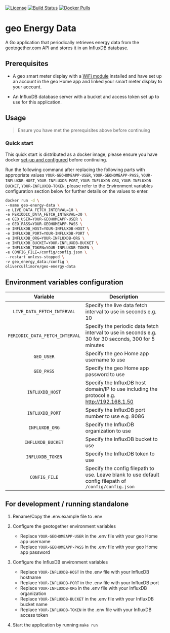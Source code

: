 [![License](https://img.shields.io/github/license/OliverCullimore/geo-energy-data?style=for-the-badge)](https://github.com/OliverCullimore/geo-energy-data)
[![Build Status](https://img.shields.io/github/workflow/status/OliverCullimore/geo-energy-data/ci?logo=github&style=for-the-badge)](https://github.com/OliverCullimore/geo-energy-data)
[![Docker Pulls](https://img.shields.io/docker/pulls/olivercullimore/geo-energy-data?logo=docker&style=for-the-badge)](https://hub.docker.com/r/olivercullimore/geo-energy-data)

# geo Energy Data

A Go application that periodically retrieves energy data from the geotogether.com API and stores it in an InfluxDB database.


## Prerequisites

* A geo smart meter display with a [WiFi module](https://www.geotogether.com/consumer/product/wifi-module/) installed and have set up an account in the geo Home app and linked your smart meter display to your account.

* An InfluxDB database server with a bucket and access token set up to use for this application.

## Usage

> Ensure you have met the prerequisites above before continuing

### Quick start

This quick start is distributed as a docker image, please ensure you have docker [set-up and configured](https://www.digitalocean.com/community/tutorial_collections/how-to-install-and-use-docker) before continuing.

Run the following command after replacing the following parts with appropriate values `YOUR-GEOHOMEAPP-USER`, `YOUR-GEOHOMEAPP-PASS`, `YOUR-INFLUXDB-HOST`, `YOUR-INFLUXDB-PORT`, `YOUR-INFLUXDB-ORG`, `YOUR-INFLUXDB-BUCKET`, `YOUR-INFLUXDB-TOKEN`, please refer to the Environment variables configuration section below for further details on the values to enter.

```bash
docker run -d \
--name geo-energy-data \
-e LIVE_DATA_FETCH_INTERVAL=10 \
-e PERIODIC_DATA_FETCH_INTERVAL=30 \
-e GEO_USER=YOUR-GEOHOMEAPP-USER \
-e GEO_PASS=YOUR-GEOHOMEAPP-PASS \
-e INFLUXDB_HOST=YOUR-INFLUXDB-HOST \
-e INFLUXDB_PORT=YOUR-INFLUXDB-PORT \
-e INFLUXDB_ORG=YOUR-INFLUXDB-ORG \
-e INFLUXDB_BUCKET=YOUR-INFLUXDB-BUCKET \
-e INFLUXDB_TOKEN=YOUR-INFLUXDB-TOKEN \
-e CONFIG_FILE=/config/config.json \
--restart unless-stopped \
-v geo_energy_data:/config \
olivercullimore/geo-energy-data
```

## Environment variables configuration

|            Variable            |                                               Description                                               |
| :----------------------------: | ------------------------------------------------------------------------------------------------------- |
| `LIVE_DATA_FETCH_INTERVAL`     | Specify the live data fetch interval to use in seconds e.g. 10                                          |
| `PERIODIC_DATA_FETCH_INTERVAL` | Specify the periodic data fetch interval to use in seconds e.g. 30 for 30 seconds, 300 for 5 minutes    |
| `GEO_USER`                     | Specify the geo Home app username to use                                                                |
| `GEO_PASS`                     | Specify the geo Home app password to use                                                                |
| `INFLUXDB_HOST`                | Specify the InfluxDB host domain/IP to use including the protocol e.g. http://192.168.1.50              |
| `INFLUXDB_PORT`                | Specify the InfluxDB port number to use e.g. 8086                                                       |
| `INFLUXDB_ORG`                 | Specify the InfluxDB organization to use                                                                |
| `INFLUXDB_BUCKET`              | Specify the InfluxDB bucket to use                                                                      |
| `INFLUXDB_TOKEN`               | Specify the InfluxDB token to use                                                                       |
| `CONFIG_FILE`                  | Specify the config filepath to use. Leave blank to use default config filepath of `/config/config.json` |

## For development / running standalone

1. Rename/Copy the .env.example file to .env

2. Configure the geotogether environment variables
    * Replace `YOUR-GEOHOMEAPP-USER` in the .env file with your geo Home app username 
    * Replace `YOUR-GEOHOMEAPP-PASS` in the .env file with your geo Home app password


3. Configure the InfluxDB environment variables
    * Replace `YOUR-INFLUXDB-HOST` in the .env file with your InfluxDB hostname
    * Replace `YOUR-INFLUXDB-PORT` in the .env file with your InfluxDB port
    * Replace `YOUR-INFLUXDB-ORG` in the .env file with your InfluxDB organization
    * Replace `YOUR-INFLUXDB-BUCKET` in the .env file with your InfluxDB bucket name
    * Replace `YOUR-INFLUXDB-TOKEN` in the .env file with your InfluxDB access token


4. Start the application by running `make run`